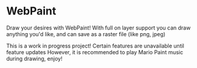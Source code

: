# WebPaint
Draw your desires with WebPaint! With full on layer support you can draw anything you'd like, and can save as a raster file (like png, jpeg)

This is a work in progress project! Certain features are unavailable until feature updates
However, it is recommended to play Mario Paint music during drawing, enjoy!